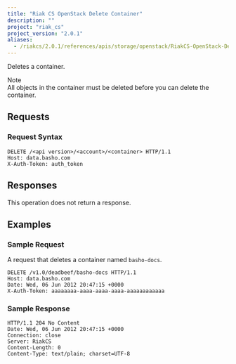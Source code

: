 ```yaml
---
title: "Riak CS OpenStack Delete Container"
description: ""
project: "riak_cs"
project_version: "2.0.1"
aliases:
  - /riakcs/2.0.1/references/apis/storage/openstack/RiakCS-OpenStack-Delete-Container
---
```


Deletes a container.

<div class="note"><div clas="title">Note</div>All objects in the container must be deleted before you can delete the container.</div>

## Requests

### Request Syntax

```http
DELETE /<api version>/<account>/<container> HTTP/1.1
Host: data.basho.com
X-Auth-Token: auth_token
```

## Responses

This operation does not return a response.

## Examples

### Sample Request

A request that deletes a container named `basho-docs`.

```http
DELETE /v1.0/deadbeef/basho-docs HTTP/1.1
Host: data.basho.com
Date: Wed, 06 Jun 2012 20:47:15 +0000
X-Auth-Token: aaaaaaaa-aaaa-aaaa-aaaa-aaaaaaaaaaaa
```

### Sample Response

```http
HTTP/1.1 204 No Content
Date: Wed, 06 Jun 2012 20:47:15 +0000
Connection: close
Server: RiakCS
Content-Length: 0
Content-Type: text/plain; charset=UTF-8
```
